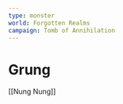 ```yaml
---
type: monster
world: Forgotten Realms
campaign: Tomb of Annihilation
---
```


# Grung

[[Nung Nung]]